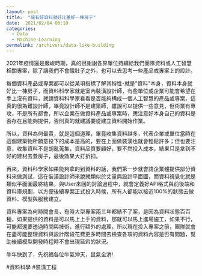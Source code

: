 ```yaml
---
layout: post
title:  "擁有好資料就好比蓋好一棟房子"
date:  2021/02/04 06:10
categories: 
  - Data
  - Machine-Learning
permalink: /archivers/data-like-building
---
```


2021年疫情還是嚴峻時期，真的很謝謝各界單位持續給我們團隊資料或人工智慧相關專案，除了讓我們不會餓肚子之外，也可以去思考一些產品或專案上的設計。

每個資料產品或專案都可以從某項指標了解其特性-就是"資料"本身，資料本身就好比一棟房子，而資料科學家就是室內裝潢設計師，有些單位或企業可能會希望在手上沒有資料，就請資料科學家看看是否能夠構成一個人工智慧的產品或專案，這真的很為難設計師，畢竟設計師不是建築師，雖說可以提供一些意見，但術業有專攻，不是所有都會，所以企業在做資料產品或專案時，應注意好本身自己的資料是否存在且能夠提供，否則真的就建議要從建立資料開始作業。

所以，資料為何最貴，就是這個道理，畢竟收集資料越多，代表企業或單位當時在這個建築物所願意投下的成本是高的，要在上面做裝潢也就會輕鬆許多；但也要注意，收集資料不是胡亂蒐集，資料品質要顧好，要不然投入成本，結果只是拿到不好的建材去蓋房子，最後效果大打折扣。

再來，資料科學家如果能夠拿的到資料的話，我們第一步就會請企業體提供部分資料來做測試，這在裝潢設計師來說就類似於丈量與設計平面圖，而資料視覺化就是類似平面圖最終結果，與User來回的討論過程中，就會定義好API格式與前後端和資料庫規劃，以方便後續專案正式投入時候，所有人都能以接近100%的狀態去做資料、模型與服務建立。

資料專案為何時間會長，有時大型專案兩三年都結不了案，是因為資料狀態百百種，如果提供的資料是可以馬上上手的資料，那就可以馬上進場施工，如果不行，可能都還要透過時間與技術，進行額外的處理，所以現在投入專案之前，團隊就會在盡可能整理資料與設計階段花費更多時間去檢查各項的資料內容是否有問題，幫助後續模型開發時程時不會出現延宕的狀況。

牛年快到了，先祝福各位牛氣沖天，鼠氣全消!

#資料科學 #裝潢工程
